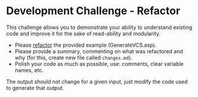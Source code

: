 # Development Challenge - Refactor

This challenge allows you to demonstrate your ability to understand existing code and improve it for the sake of read-ability and modularity.   

* Please [refactor](http://www.refactoring.com) the provided example (GenerateVCS.asp).
* Please provide a summary, commenting on what was refactored and why (for this, create new file called `changes.md`).
* Polish your code as much as possible, use: comments, clear variable names, etc.

The output should not change for a given input, just modify the code used to generate that output.

